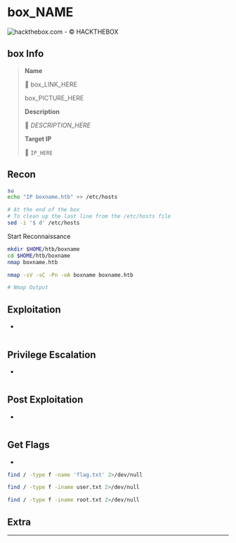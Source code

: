 # box_NAME

![hackthebox.com - © HACKTHEBOX](.gitbook/assets/logo-htb2.png)

## box Info

> **Name**
>
> 🔗 box_LINK_HERE
>
>  box_PICTURE_HERE
>
> **Description**
>
> 📝 *DESCRIPTION_HERE*
>
> **Target IP**
>
> 🎯 `IP_HERE`

## Recon

```bash
su
echo "IP boxname.htb" >> /etc/hosts

# At the end of the box
# To clean up the last line from the /etc/hosts file
sed -i '$ d' /etc/hosts
```

Start Reconnaissance

```bash
mkdir $HOME/htb/boxname
cd $HOME/htb/boxname
nmap boxname.htb

nmap -sV -sC -Pn -oA boxname boxname.htb
```

```bash
# Nmap Output

```



## Exploitation

- 

```bash

```





## Privilege Escalation

- 

```bash

```





## Post Exploitation

- 

```bash

```





## Get Flags

- 

```bash
find / -type f -name 'flag.txt' 2>/dev/null 

find / -type f -iname user.txt 2>/dev/null

find / -type f -iname root.txt 2>/dev/null
```



## Extra

------

